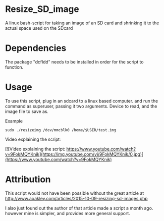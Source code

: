 # Resize_SD_image
A linux bash-script for taking an image of an SD card and shrinking it to the actual space used on the SDcard

# Dependencies    
The package "dcfldd" needs to be installed in order for the script to function.

# Usage
To use this script, plug in an sdcard to a linux based computer. and run the command as superuser, passing it two arguments. Device to read, and the image file to save as.

Example

    sudo ./resizeimg /dev/mmcblk0 /home/$USER/test.img
    
Video explaining the script:

[![Video explaining the script: https://www.youtube.com/watch?v=9FokMQYKnik](https://img.youtube.com/vi/9FokMQYKnik/0.jpg)](https://www.youtube.com/watch?v=9FokMQYKnik)

# Attribution
This script would not have been possible without the great article at http://www.aoakley.com/articles/2015-10-09-resizing-sd-images.php

I also just found out the author of that article made a script a month ago. however mine is simpler, and provides more general support.
